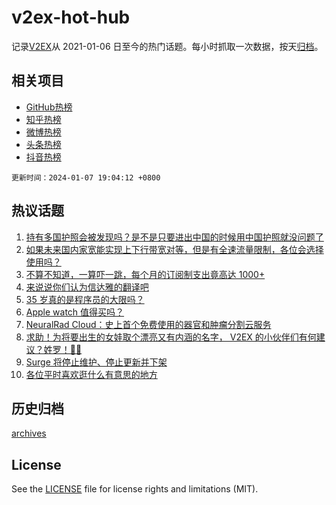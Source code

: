 # v2ex-hot-hub

 记录[V2EX](https://www.v2ex.com/)从 2021-01-06 日至今的热门话题。每小时抓取一次数据，按天[归档](archives)。
 
 ## 相关项目

- [GitHub热榜](https://github.com/snaildev/github-hot-hub)
- [知乎热榜](https://github.com/snaildev/zhihu-hot-hub)
- [微博热榜](https://github.com/snaildev/weibo-hot-hub)
- [头条热榜](https://github.com/snaildev/toutiao-hot-hub)
- [抖音热榜](https://github.com/snaildev/douyin-hot-hub)


 `更新时间：2024-01-07 19:04:12 +0800`

## 热议话题

1. [持有多国护照会被发现吗？是不是只要进出中国的时候用中国护照就没问题了](https://www.v2ex.com/t/1006454)
1. [如果未来国内家宽能实现上下行带宽对等，但是有全速流量限制，各位会选择使用吗？](https://www.v2ex.com/t/1006485)
1. [不算不知道，一算吓一跳，每个月的订阅制支出竟高达 1000+](https://www.v2ex.com/t/1006566)
1. [来说说你们认为信达雅的翻译吧](https://www.v2ex.com/t/1006550)
1. [35 岁真的是程序员的大限吗？](https://www.v2ex.com/t/1006460)
1. [Apple watch 值得买吗？](https://www.v2ex.com/t/1006458)
1. [NeuralRad Cloud：史上首个免费使用的器官和肿瘤分割云服务](https://www.v2ex.com/t/1006501)
1. [求助！为将要出生的女娃取个漂亮又有内涵的名字， V2EX 的小伙伴们有何建议？姓罗！👧🎀](https://www.v2ex.com/t/1006573)
1. [Surge 将停止维护、停止更新并下架](https://www.v2ex.com/t/1006529)
1. [各位平时喜欢逛什么有意思的地方](https://www.v2ex.com/t/1006532)

## 历史归档

[archives](archives)

## License

See the [LICENSE](LICENSE) file for license rights and limitations (MIT).
